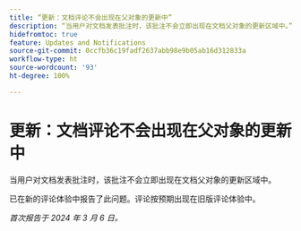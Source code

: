 ```yaml
---
title: “更新：文档评论不会出现在父对象的更新中”
description: “当用户对文档发表批注时，该批注不会立即出现在文档父对象的更新区域中。”
hidefromtoc: true
feature: Updates and Notifications
source-git-commit: 0ccfb36c19fadf2637abb98e9b05ab16d312833a
workflow-type: ht
source-wordcount: '93'
ht-degree: 100%

---
```



# 更新：文档评论不会出现在父对象的更新中

<!--WF, WFP-->

当用户对文档发表批注时，该批注不会立即出现在文档父对象的更新区域中。

已在新的评论体验中报告了此问题。评论按预期出现在旧版评论体验中。

_首次报告于 2024 年 3 月 6 日。_
